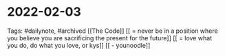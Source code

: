 # 2022-02-03
Tags: #dailynote, #archived 
[[The Code]]
[[ = never be in a position where you believe you are sacrificing the present for the future]]
[[ = love what you do, do what you love, or kys]]
[[ - younoodle]]

